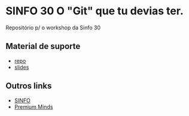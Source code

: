 # SINFO 30  O "Git" que tu devias ter.
Repositório p/ o workshop da Sinfo 30

## Material de suporte

- [repo](https://github.com/premium-minds/sinfo30)
- [slides](https://docs.google.com/presentation/d/1sAg-6id-ml2dqJ_m16eRRcenjkI0NitOzugHAZ1K-Es/edit?usp=sharing)

## Outros links

- [SINFO](https://sinfo.org/sessions/o-git-que-tu-devias-ter.-30-sinfo)
- [Premium Minds](https://www.premium-minds.com)
